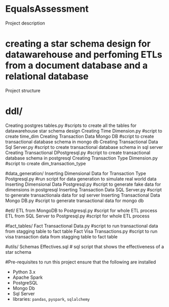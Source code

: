 # EqualsAssessment

Project description
# creating a star schema design for datawarehouse and perfoming ETLs from a document database and a relational database

Project structure
# ddl/
  Creating postgres tables.py      #scripts to create all the tables for datawarehouse star schema design
  Creating Time Dimension.py       #script to create time_dim
  Creating Transaction Data Mongo DB        #script to create transactional database schema in mongo db
  Creating Transactional Data Sql Server.py      #script to create transactional database schema in sql server
    Creating Transactional DPostgresql.py      #script to create transactional database schema in postgresql
  Creating Transaction Type Dimension.py    #script to create dim_transaction_type 

#data_generation/
  Inserting Dimensional Data for Transaction Type Postgresql.py    #run script for data generation to simulate real world data
  Inserting Dimensional Data Postgresql.py    #script to generate fake data for dimensions in postgresql
  Inserting Transaction Data SQL Server.py    #script to generate transactionala data for sql server
  Inserting Transactional Data Mongo DB.py    #script to generate transactional data for mongo db

#etl/
  ETL from MongoDB to Postgresql.py      #script for whole ETL process
  ETL from SQL Server to Postgresql.py   #script for whole ETL process 

#fact_tables/
  Fact Transactional Data.py    #script to run transactional data from stagging table to fact table
  Fact Visa Transactions.py    #script to run visa transaction data from stagging table to fact table

#utils/
  Schemas Effectives.sql    # sql script that shows the effectiveness of a star schema


#Pre-requisites
to run this project ensure that the following are installed


- Python 3.x
- Apache Spark
- PostgreSQL
- Mongo Db
- Sql Server
- libraries: `pandas`, `pyspark`, `sqlalchemy`
  
